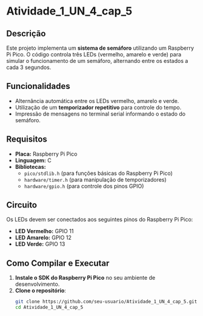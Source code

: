 # Atividade_1_UN_4_cap_5

## Descrição
Este projeto implementa um **sistema de semáforo** utilizando um Raspberry Pi Pico. O código controla três LEDs (vermelho, amarelo e verde) para simular o funcionamento de um semáforo, alternando entre os estados a cada 3 segundos.

## Funcionalidades
- Alternância automática entre os LEDs vermelho, amarelo e verde.
- Utilização de um **temporizador repetitivo** para controle do tempo.
- Impressão de mensagens no terminal serial informando o estado do semáforo.

## Requisitos
- **Placa:** Raspberry Pi Pico  
- **Linguagem:** C  
- **Bibliotecas:**  
  - `pico/stdlib.h` (para funções básicas do Raspberry Pi Pico)  
  - `hardware/timer.h` (para manipulação de temporizadores)  
  - `hardware/gpio.h` (para controle dos pinos GPIO)

## Circuito
Os LEDs devem ser conectados aos seguintes pinos do Raspberry Pi Pico:
- **LED Vermelho:** GPIO 11  
- **LED Amarelo:** GPIO 12  
- **LED Verde:** GPIO 13  

## Como Compilar e Executar
1. **Instale o SDK do Raspberry Pi Pico** no seu ambiente de desenvolvimento.  
2. **Clone o repositório**:
   ```sh
   git clone https://github.com/seu-usuario/Atividade_1_UN_4_cap_5.git
   cd Atividade_1_UN_4_cap_5

